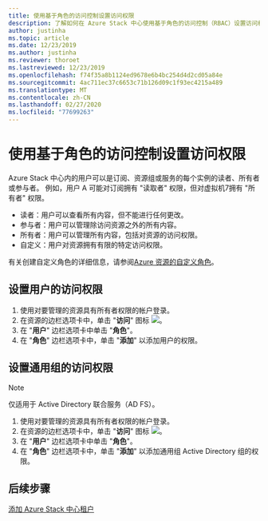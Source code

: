 ```yaml
---
title: 使用基于角色的访问控制设置访问权限
description: 了解如何在 Azure Stack 中心使用基于角色的访问控制（RBAC）设置访问权限。
author: justinha
ms.topic: article
ms.date: 12/23/2019
ms.author: justinha
ms.reviewer: thoroet
ms.lastreviewed: 12/23/2019
ms.openlocfilehash: f74f35a8b1124ed9678e6b4bc254d4d2cd05a84e
ms.sourcegitcommit: 4ac711ec37c6653c71b126d09c1f93ec4215a489
ms.translationtype: MT
ms.contentlocale: zh-CN
ms.lasthandoff: 02/27/2020
ms.locfileid: "77699263"
---
```

# <a name="set-access-permissions-using-role-based-access-control"></a>使用基于角色的访问控制设置访问权限

Azure Stack 中心内的用户可以是订阅、资源组或服务的每个实例的读者、所有者或参与者。 例如，用户 A 可能对订阅拥有 "读取者" 权限，但对虚拟机7拥有 "所有者" 权限。

 - 读者：用户可以查看所有内容，但不能进行任何更改。
 - 参与者：用户可以管理除访问资源之外的所有内容。
 - 所有者：用户可以管理所有内容，包括对资源的访问权限。
 - 自定义：用户对资源拥有有限的特定访问权限。

 有关创建自定义角色的详细信息，请参阅[Azure 资源的自定义角色](https://docs.microsoft.com/azure/role-based-access-control/custom-roles)。

## <a name="set-access-permissions-for-a-user"></a>设置用户的访问权限

1. 使用对要管理的资源具有所有者权限的帐户登录。
2. 在资源的边栏选项卡中，单击 "**访问**" 图标 ![](media/azure-stack-manage-permissions/image1.png)。
3. 在 "**用户**" 边栏选项卡中单击 "**角色**"。
4. 在 "**角色**" 边栏选项卡中，单击 "**添加**" 以添加用户的权限。

## <a name="set-access-permissions-for-a-universal-group"></a>设置通用组的访问权限 

> [!Note]
> 仅适用于 Active Directory 联合服务（AD FS）。

1. 使用对要管理的资源具有所有者权限的帐户登录。
2. 在资源的边栏选项卡中，单击 "**访问**" 图标 ![](media/azure-stack-manage-permissions/image1.png)。
3. 在 "**用户**" 边栏选项卡中单击 "**角色**"。
4. 在 "**角色**" 边栏选项卡中，单击 "**添加**" 以添加通用组 Active Directory 组的权限。

## <a name="next-steps"></a>后续步骤

[添加 Azure Stack 中心租户](azure-stack-add-new-user-aad.md)